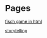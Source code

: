 # Pages

[fisch game in html](https://vitorbiliato.github.io/fisch.html)


[storytelling](https://vitorbiliato.github.io/story.html)
